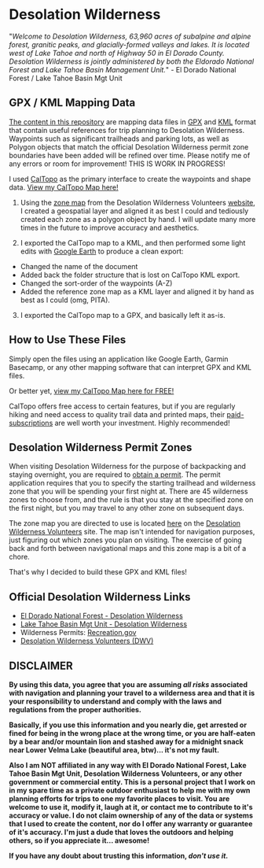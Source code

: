 
# Desolation Wilderness
"*Welcome to Desolation Wilderness, 63,960 acres of subalpine and alpine forest, granitic peaks, and glacially-formed valleys and lakes. It is located west of Lake Tahoe and north of Highway 50 in El Dorado County. Desolation Wilderness is jointly administered by both the Eldorado National Forest and Lake Tahoe Basin Management Unit.*" - El Dorado National Forest / Lake Tahoe Basin Mgt Unit


## GPX / KML Mapping Data
[The content in this repository][l9] are mapping data files in [GPX][l10] and
[KML][l11] format that contain useful references for trip planning to Desolation
Wilderness. Waypoints such as significant trailheads and parking lots, as well
as Polygon objects that match the official Desolation Wilderness permit zone
boundaries have been added will be refined over time. Please notify me of any
errors or room for improvement! THIS IS WORK IN PROGRESS!

I used [CalTopo][l8] as the primary interface to create the
waypoints and shape data. [View my CalTopo Map here!](https://caltopo.com/m/RBH3)

1. Using the [zone map][l6] from the Desolation Wilderness Volunteers
[website][l4], I created a geospatial layer and aligned it as best I could and
tediously created each zone as a polygon object by hand. I will update many more
times in the future to improve accuracy and aesthetics.

2. I exported the CalTopo map to a KML, and then performed some light edits with
[Google Earth][l7] to produce a clean export:
  * Changed the name of the document
  * Added back the folder structure that is lost on CalTopo KML export.
  * Changed the sort-order of the waypoints (A-Z)
  * Added the reference zone map as a KML layer and aligned it by hand as best
  as I could (omg, PITA).


3. I exported the CalTopo map to a GPX, and basically left it as-is.

## How to Use These Files
Simply open the files using an application like Google Earth, Garmin Basecamp,
or any other mapping software that can interpret GPX and KML files.

Or better yet, [view my CalTopo Map here for FREE!](https://caltopo.com/m/RBH3)

CalTopo offers free access to certain features, but if you are regularly hiking
and need access to quality trail data and printed maps, their
[paid-subscriptions][l12] are well worth your investment. Highly recommended!

## Desolation Wilderness Permit Zones
When visiting Desolation Wilderness for the purpose of backpacking and staying
overnight, you are required to [obtain a permit][l3]. The permit application
requires that you to specify the starting trailhead and wilderness zone that
you will be spending your first night at. There are 45 wilderness zones to
choose from, and the rule is that you stay at the specified zone on the first
night, but you may travel to any other zone on subsequent days.

The zone map you are directed to use is located [here][l6] on the [Desolation
Wilderness Volunteers][l4] site. The map isn't intended for navigation purposes,
just figuring out which zones you plan on visiting. The exercise of going
back and forth between navigational maps and this zone map is a bit of a chore.

That's why I decided to build these GPX and KML files!

## Official Desolation Wilderness Links
* [El Dorado National Forest - Desolation Wilderness][l1]
* [Lake Tahoe Basin Mgt Unit - Desolation Wilderness][l2]
* Wilderness Permits: [Recreation.gov][l3]
* [Desolation Wilderness Volunteers (DWV)][l4]

## DISCLAIMER
**By using this data, you agree that you are assuming _all risks_ associated with
navigation and planning your travel to a wilderness area and that it is your
responsibility to understand and comply with the laws and regulations from the
proper authorities.**

**Basically, if you use this information and you nearly die, get arrested or
fined for being in the wrong place at the wrong time, or you are half-eaten by a
bear and/or mountain lion and stashed away for a midnight snack near Lower Velma
Lake (beautiful area, btw)... it's not my fault.**

**Also I am NOT affiliated in any way with El Dorado National Forest, Lake Tahoe
Basin Mgt Unit, Desolation Wilderness Volunteers, or any other government or
commercial entity. This is a personal project that I work on in my spare time as
a private outdoor enthusiast to help me with my own planning efforts for trips
to one my favorite places to visit. You are welcome to use it, modify it, laugh
at it, or contact me to contribute to it's accuracy or value. I do not claim
ownership of any of the data or systems that I used to create the content, nor
do I offer any warranty or guarantee of it's accuracy. I'm just a dude that
loves the outdoors and helping others, so if you appreciate it... awesome!**

**If you have any doubt about trusting this information, _don't use it._**



[l1]: https://www.fs.usda.gov/detail/eldorado/specialplaces/?cid=fsbdev7_019062 "El Dorado National Forest"
[l2]: https://www.fs.usda.gov/recarea/ltbmu/recarea/?recid=11786 "Lake Tahoe Basin Mgt Unit"
[l3]: https://www.recreation.gov/permits/233261 "Wilderness Permits"
[l4]: http://www.desowv.org "Desolation Wilderness Volunteers (DWV)"
[l5]: http://www.desowv.org/files/DWTPG.pdf "Trip Planning Guide"
[l6]: http://desowv.org/images/stories/DesoZoneMap2.jpg "Zone Map"
[l7]: https://www.google.com/earth/ "Google Earth"
[l8]: https://caltopo.com
[l9]: https://github.com/Krontab/Desolation-Wilderness-Zones "Desolation Wilderness Zone GitHub Repository"
[l10]: https://github.com/Krontab/Desolation-Wilderness-Zones/blob/master/Desolation%20Wilderness%20Zones.gpx "GPX File"
[l11]: https://github.com/Krontab/Desolation-Wilderness-Zones/blob/master/Desolation%20Wilderness%20Zones.kml "KML File"
[l12]: https://caltopo.com/about/pricing/individual-accounts "CalTopo Paid Subscriptions"
